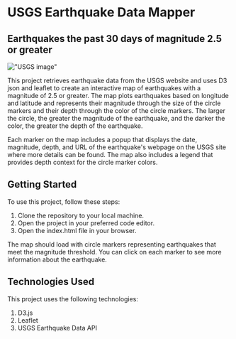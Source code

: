 # USGS Earthquake Data Mapper
## Earthquakes the past 30 days of magnitude 2.5 or greater

!["USGS image"](https://earthquake.usgs.gov/images/globes/36_127.jpg)

This project retrieves earthquake data from the USGS website and uses D3 json and leaflet to create an interactive map of earthquakes with a magnitude of 2.5 or greater. The map plots earthquakes based on longitude and latitude and represents their magnitude through the size of the circle markers and their depth through the color of the circle markers. The larger the circle, the greater the magnitude of the earthquake, and the darker the color, the greater the depth of the earthquake.

Each marker on the map includes a popup that displays the date, magnitude, depth, and URL of the earthquake's webpage on the USGS site where more details can be found. The map also includes a legend that provides depth context for the circle marker colors.

## Getting Started
To use this project, follow these steps:

1. Clone the repository to your local machine.
2. Open the project in your preferred code editor.
3. Open the index.html file in your browser.

The map should load with circle markers representing earthquakes that meet the magnitude threshold. You can click on each marker to see more information about the earthquake.

## Technologies Used
This project uses the following technologies:

1. D3.js
2. Leaflet
3. USGS Earthquake Data API
